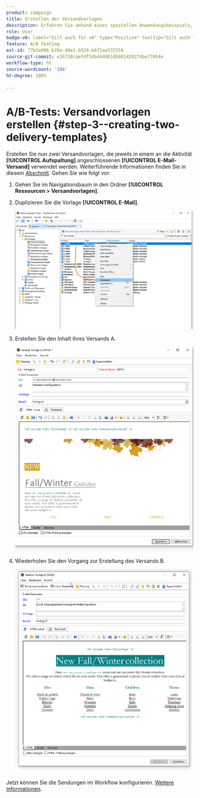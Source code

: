 ```yaml
---
product: campaign
title: Erstellen der Versandvorlagen
description: Erfahren Sie anhand eines speziellen Anwendungsbeispiels, wie Sie A/B-Tests durchführen
role: User
badge-v8: label="Gilt auch für v8" type="Positive" tooltip="Gilt auch für Campaign v8"
feature: A/B Testing
exl-id: 77b3a906-b76e-49e1-b524-b6f1ae537259
source-git-commit: e34718caefdf5db4ddd61db601420274be77054e
workflow-type: ht
source-wordcount: '104'
ht-degree: 100%

---
```


# A/B-Tests: Versandvorlagen erstellen {#step-3--creating-two-delivery-templates}

Erstellen Sie nun zwei Versandvorlagen, die jeweils in einem an die Aktivität **[!UICONTROL Aufspaltung]** angeschlossenen **[!UICONTROL E-Mail-Versand]** verwendet werden. Weiterführende Informationen finden Sie in diesem [Abschnitt](about-templates.md). Gehen Sie wie folgt vor:

1. Gehen Sie im Navigationsbaum in den Ordner **[!UICONTROL Ressourcen > Versandvorlagen]**.
1. Duplizieren Sie die Vorlage **[!UICONTROL E-Mail]**.

   ![](assets/use_case_abtesting_deliverymodel_001.png)

1. Erstellen Sie den Inhalt Ihres Versands A.

   ![](assets/use_case_abtesting_deliverymodel_002.png)

1. Wiederholen Sie den Vorgang zur Erstellung des Versands B.

   ![](assets/use_case_abtesting_deliverymodel_003.png)

Jetzt können Sie die Sendungen im Workflow konfigurieren. [Weitere Informationen](a-b-testing-uc-configuring-deliveries.md).
